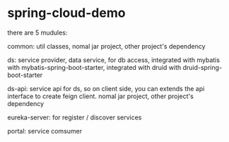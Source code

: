 # spring-cloud-demo

there are 5 mudules:

common:         util classes, nomal jar project, other project's dependency

ds:             service provider, data service, for db access, integrated with mybatis with mybatis-spring-boot-starter, integrated with druid with druid-spring-boot-starter

ds-api:         service api for ds, so on client side, you can extends the api interface to create feign client. nomal jar project, other project's dependency

eureka-server:  for register / discover services

portal:         service comsumer
